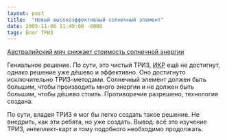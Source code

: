 ```yaml
---
layout: post
title:  "Новый высокоэффективный солнечный элемент"
date: 2005-11-06 11:49:00 -0000
tags: Блог ТРИЗ
---
```


[Австралийский мяч снижает стоимость солнечной энергии](http://www.membrana.ru/lenta/?5306)

Гениальное решение. По сути, это чистый ТРИЗ, [ИКР](http://triz.iatp.by/trizba-2-03.php3) ещё не достигнут, однако решение уже дёшево и эффективно. Оно достигнуто исключительно ТРИЗ-методами. Солнечный элемент должен быть большим, чтобы производить много энергии и не должен быть большим, чтобы дёшево стоить. Противоречие разрешено, технология создана.

По сути, владея ТРИЗ я мог бы легко создать такое решение. Не внедрить, как эти ребята, но уже создать. Вывод: всё это изучение ТРИЗ, интеллект-карт и тому подобного необходимо продолжать.